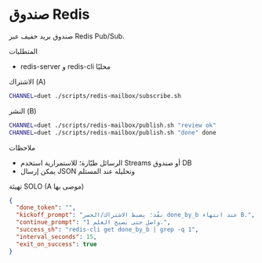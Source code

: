 صندوق Redis
===========

صندوق بريد خفيف عبر Redis Pub/Sub.

المتطلبات
- redis-server و redis-cli محليًا

الاشتراك (A)
```bash
CHANNEL=duet ./scripts/redis-mailbox/subscribe.sh
```

النشر (B)
```bash
CHANNEL=duet ./scripts/redis-mailbox/publish.sh "review ok"
CHANNEL=duet ./scripts/redis-mailbox/publish.sh "done" done
```

ملاحظات
- الرسائل طيّارة؛ للاستمرارية استخدم Streams أو صندوق DB
- يمكن إرسال JSON وتحليله عند المستلم

تهيئة SOLO (A موصى بها)
```json
{
  "done_token": "",
  "kickoff_prompt": "نفّذ؛ يضبط الاشتراك/الجسر done_by_b عند انتهاء B.",
  "continue_prompt": "واصل حتى يصبح العلم 1.",
  "success_sh": "redis-cli get done_by_b | grep -q 1",
  "interval_seconds": 15,
  "exit_on_success": true
}
```
